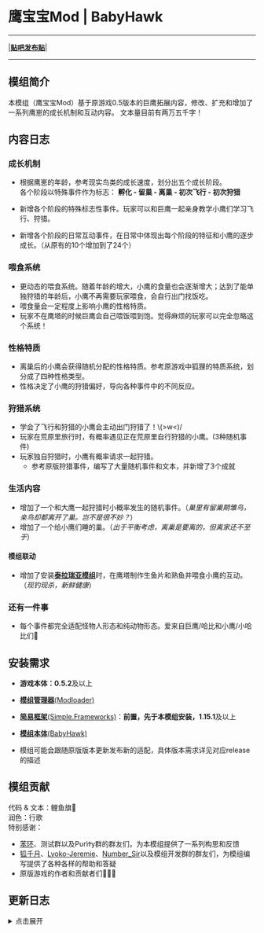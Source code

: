 # 鹰宝宝Mod | BabyHawk
---

|[**贴吧发布贴**](https://tieba.baidu.com/p/9188437292)|

---
## 模组简介

本模组（鹰宝宝Mod）基于原游戏0.5版本的巨鹰拓展内容，修改、扩充和增加了一系列鹰崽的成长机制和互动内容。
文本量目前有两万五千字！

## 内容日志

### 成长机制

- 根据鹰崽的年龄，参考现实鸟类的成长速度，划分出五个成长阶段。<br>各个阶段以特殊事件作为标志：
**孵化 - 留巢 - 离巢 - 初次飞行 - 初次狩猎**

- 新增各个阶段的特殊标志性事件。玩家可以和巨鹰一起亲身教学小鹰们学习飞行、狩猎。

- 新增各个阶段的日常互动事件，在日常中体现出每个阶段的特征和小鹰的逐步成长。（从原有的10个增加到了24个）

### 喂食系统

- 更动态的喂食系统。随着年龄的增大，小鹰的食量也会逐渐增大；达到了能单独狩猎的年龄后，小鹰不再需要玩家喂食，会自行出门找饭吃。
- 喂食量会一定程度上影响小鹰的性格特质。
- 玩家不在鹰塔的时候巨鹰会自己喂饭喂到饱。觉得麻烦的玩家可以完全忽略这个系统！

### 性格特质

- 离巢后的小鹰会获得随机分配的性格特质。参考原游戏中狐狸的特质系统，划分成了四种性格类型。
- 性格决定了小鹰的狩猎偏好，导向各种事件中的不同反应。

### 狩猎系统

- 学会了飞行和狩猎的小鹰会主动出门狩猎了！\\(>w<)/
- 玩家在荒原里旅行时，有概率遇见正在荒原里自行狩猎的小鹰。(3种随机事件)
- 玩家独自狩猎时，小鹰有概率请求一起狩猎。
  - 参考原版狩猎事件，编写了大量随机事件和文本，并新增了3个成就

### 生活内容

- 增加了一个和大鹰一起狩猎时小概率发生的随机事件。（*巢里有留巢期雏鸟，亲鸟却都离开了巢。岂不是很不妙？*）
- 增加了一个给小鹰们睡的巢。（*出于平衡考虑，离巢是要离的，但离家还不至于*）

#### 模组联动

- 增加了安装[**泰拉瑞亚模组**](https://github.com/Nephthelana/DOL-Terra-Expanding-Modd)时，在鹰塔制作生鱼片和熟鱼并喂食小鹰的互动。（*现钓现杀，新鲜健康*）

### 还有一件事

- 每个事件都完全适配怪物人形态和纯动物形态。爱来自巨鹰/哈比和小鹰/小哈比们🐣

## 安装需求

- **游戏本体：0.5.2**及以上

- [**模组管理器**(Modloader)](https://github.com/Eltirosto/Degrees-of-Lewdity-Chinese-Localization)

- [**简易框架**(Simple.Frameworks)](https://github.com/emicoto/DOLMods/releases)：**前置，先于本模组安装，1.15.1**及以上

- [**模组本体**(BabyHawk)](https://github.com/koooooiCarp/DOL-BabyHawk-Mod/releases)

- 模组可能会跟随原版版本更新发布新的适配，具体版本需求详见对应release的描述


## 模组贡献
代码 & 文本：鲤鱼旗🎏<br>
润色：行歌<br>
特别感谢：
- [苯环](https://github.com/Nephthelana)、测试群以及ΡυгìϮу群的群友们，为本模组提供了一系列构思和反馈
- [狐千月](https://github.com/emicoto)、[Lyoko-Jeremie](https://github.com/Lyoko-Jeremie)、[Number_Sir](https://github.com/NumberSir)以及模组开发群的群友们，为模组编写提供了各种各样的帮助和答疑
- 原版游戏的作者和贡献者们💜💛🧡

## 更新日志
<details>
<summary>点击展开</summary>

> 2024.10.02
> - 更新至 ` 1.2 ` 版本
>   - 新增了一个和天气相关的日常事件
>   - 修复了捡到孤儿小鹰时的报错
>   - 修复了和大鹰一起狩猎回塔时的文本爆红
>   - 删除了和小鹰一起狩猎中不该出现的原版狩猎事件
>
>
> 2024.09.25
> - 更新至 ` 1.1 ` 版本
>   - 修复了初次飞行事件中的文本爆红
>   - 修复了新巢页面的文本爆红
>   - 修复了建巢事件中的文本爆红
>   - 修复了小鹰单独狩猎未正常获得猎物的错误
>   - 重新修正了带小鹰一起回塔的文本
>
>
> 2024.09.24
> - 发布` 1.0 `版本
>   - 适配游戏本体：` 0.5.2.8 `
